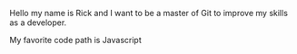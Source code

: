 Hello my name is Rick and I want to be a master of Git to improve my skills as a developer.

My favorite code path is Javascript

